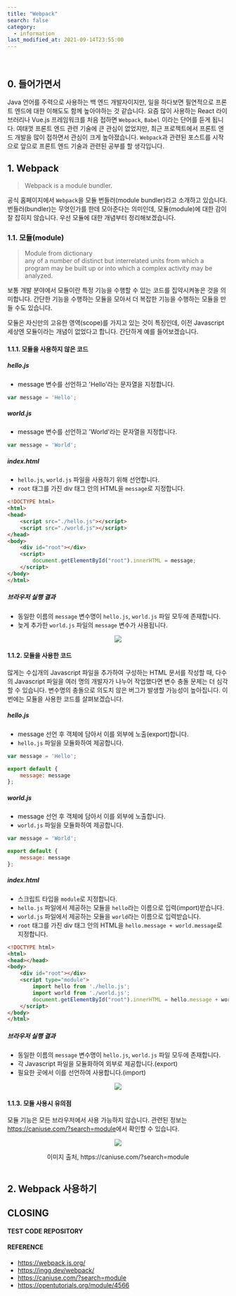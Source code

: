 ```yaml
---
title: "Webpack"
search: false
category:
  - information
last_modified_at: 2021-09-14T23:55:00
---
```


<br>

## 0. 들어가면서
Java 언어를 주력으로 사용하는 백 엔드 개발자이지만, 일을 하다보면 필연적으로 프론트 엔드에 대한 이해도도 함께 높아야하는 것 같습니다. 
요즘 많이 사용하는 React 라이브러리나 Vue.js 프레임워크를 처음 접하면 `Webpack`, `Babel` 이라는 단어를 듣게 됩니다. 
여태껏 프론트 엔드 관련 기술에 큰 관심이 없었지만, 최근 프로젝트에서 프론트 엔드 개발을 많이 접하면서 관심이 크게 높아졌습니다. 
`Webpack`과 관련된 포스트를 시작으로 앞으로 프론트 엔드 기술과 관련된 공부를 할 생각입니다. 

## 1. Webpack

> Webpack is a module bundler.

공식 홈페이지에서 `Webpack`을 모듈 번들러(module bundler)라고 소개하고 있습니다. 
번들러(bundler)는 무엇인가를 한데 모아준다는 의미인데, 모듈(module)에 대한 감이 잘 잡히지 않습니다. 
우선 모듈에 대한 개념부터 정리해보겠습니다. 

### 1.1. 모듈(module)

> Module from dictionary<br>
> any of a number of distinct but interrelated units from which a program may be built up or into which a complex activity may be analyzed.

보통 개발 분야에서 모듈이란 특정 기능을 수행할 수 있는 코드를 집약시켜놓은 것을 의미합니다. 
간단한 기능을 수행하는 모듈을 모아서 더 복잡한 기능을 수행하는 모듈을 만들 수도 있습니다. 

모듈은 자신만의 고유한 영역(scope)를 가지고 있는 것이 특징인데, 이전 Javascript 세상엔 모듈이라는 개념이 없었다고 합니다. 
간단하게 예를 들어보겠습니다.

#### 1.1.1. 모듈을 사용하지 않은 코드

##### hello.js
- message 변수를 선언하고 'Hello'라는 문자열을 지정합니다.

```javascript
var message = 'Hello';
```

##### world.js
- message 변수를 선언하고 'World'라는 문자열을 지정합니다.

```javascript
var message = 'World';
```

##### index.html
- `hello.js`, `world.js` 파일을 사용하기 위해 선언합니다.
- `root` 태그를 가진 div 태그 안의 HTML을 `message`로 지정합니다.

```html
<!DOCTYPE html>
<html>
<head>
    <script src="./hello.js"></script>
    <script src="./world.js"></script>
</head>
<body>
    <div id="root"></div>
    <script>
        document.getElementById("root").innerHTML = message;
    </script>
</body>
</html>
```

##### 브라우저 실행 결과
- 동일한 이름의 `message` 변수명이 `hello.js`, `world.js` 파일 모두에 존재합니다.
- 늦게 추가한 `world.js` 파일의 `message` 변수가 사용됩니다. 

<p align="center"><img src="/images/webpack-1.JPG"></p>

#### 1.1.2. 모듈을 사용한 코드
많게는 수십개의 Javascript 파일을 추가하여 구성하는 HTML 문서를 작성할 때, 다수의 Javascript 파일을 여러 명의 개발자가 나누어 작업했다면 변수 충돌 문제는 더 심각할 수 있습니다. 
변수명의 충돌으로 의도치 않은 버그가 발생할 가능성이 높아집니다. 
이번에는 모듈을 사용한 코드를 살펴보겠습니다. 

##### hello.js
- message 선언 후 객체에 담아서 이를 외부에 노출(export)합니다.
- `hello.js` 파일을 모듈화하여 제공합니다.

```javascript
var message = 'Hello';

export default {
    message: message
};
```

##### world.js
- message 선언 후 객체에 담아서 이를 외부에 노출합니다.
- `world.js` 파일을 모듈화하여 제공합니다.

```javascript
var message = 'World';

export default {
    message: message
};
```

##### index.html
- 스크립트 타입을 `module`로 지정합니다.
- `hello.js` 파일에서 제공하는 모듈을 `hello`라는 이름으로 입력(import)받습니다.
- `world.js` 파일에서 제공하는 모듈을 `world`라는 이름으로 입력받습니다.
- `root` 태그를 가진 div 태그 안의 HTML을 `hello.message + world.message`로 지정합니다.

```html
<!DOCTYPE html>
<html>
<head></head>
<body>
    <div id="root"></div>
    <script type="module">
        import hello from './hello.js';
        import world from './world.js';
        document.getElementById("root").innerHTML = hello.message + world.message;
    </script>
</body>
</html>
```

##### 브라우저 실행 결과
- 동일한 이름의 `message` 변수명이 `hello.js`, `world.js` 파일 모두에 존재합니다.
- 각 Javascript 파일을 모듈화하여 외부로 제공합니다.(export)
- 필요한 곳에서 이를 선언하여 사용합니다.(import) 

<p align="center"><img src="/images/webpack-2.JPG"></p>

#### 1.1.3. 모듈 사용시 유의점
모듈 기능은 모든 브라우저에서 사용 가능하지 않습니다. 
관련된 정보는 <https://caniuse.com/?search=module>에서 확인할 수 있습니다.

<p align="center"><img src="/images/webpack-3.JPG"></p>
<center>이미지 출처, https://caniuse.com/?search=module</center><br>

## 2. Webpack 사용하기



## CLOSING

#### TEST CODE REPOSITORY

#### REFERENCE
- <https://webpack.js.org/>
- <https://ingg.dev/webpack/>
- <https://caniuse.com/?search=module>
- <https://opentutorials.org/module/4566>